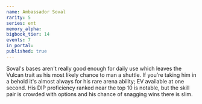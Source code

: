 ```yaml
---
name: Ambassador Soval
rarity: 5
series: ent
memory_alpha:
bigbook_tier: 14
events: 7
in_portal:
published: true
---
```


Soval's bases aren't really good enough for daily use which leaves the Vulcan trait as his most likely chance to man a shuttle. If you're taking him in a behold it's almost always for his rare arena ability; EV available at one second. His DIP proficiency ranked near the top 10 is notable, but the skill pair is crowded with options and his chance of snagging wins there is slim.
